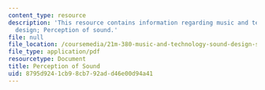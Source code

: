 ```yaml
---
content_type: resource
description: 'This resource contains information regarding music and technology: Sound
  design; Perception of sound.'
file: null
file_location: /coursemedia/21m-380-music-and-technology-sound-design-spring-2016/8795d9241cb98cb792add46e00d94a41_MIT21M_380S16_Lec07.pdf
file_type: application/pdf
resourcetype: Document
title: Perception of Sound
uid: 8795d924-1cb9-8cb7-92ad-d46e00d94a41
---
```

